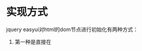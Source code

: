 实现方式
=
jquery easyui对html的dom节点进行初始化有两种方式：
1. 第一种是直接在<script>标签中用jquery选择器获取相应的节点，然后调用Jquery easyui的初始化函数，函数的第一个参数是一个对象。这个对象中配置了组件的属性以及事件，当然这些都是有选择性的。
2.   第二种种是在html代码中在某些特定的标签中，添加class="easyui-组件名"来对其进行初始化渲染。
